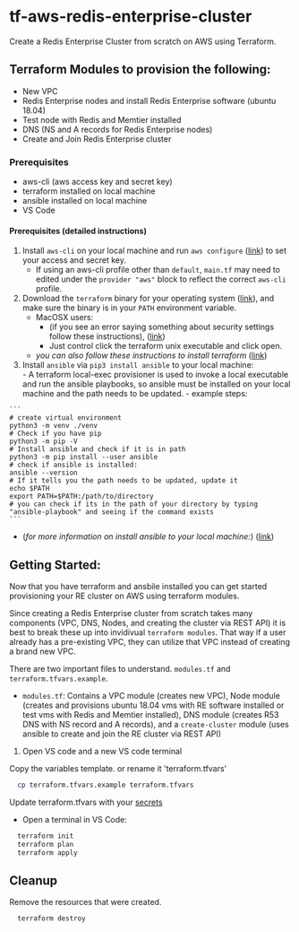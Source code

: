 # tf-aws-redis-enterprise-cluster
Create a Redis Enterprise Cluster from scratch on AWS using Terraform.

## Terraform Modules to provision the following:
* New VPC 
* Redis Enterprise nodes and install Redis Enterprise software (ubuntu 18.04)
* Test node with Redis and Memtier installed
* DNS (NS and A records for Redis Enterprise nodes)
* Create and Join Redis Enterprise cluster 

### Prerequisites
* aws-cli (aws access key and secret key)
* terraform installed on local machine
* ansible installed on local machine
* VS Code

#### Prerequisites (detailed instructions)
1.  Install `aws-cli` on your local machine and run `aws configure` ([link](https://docs.aws.amazon.com/cli/latest/userguide/cli-chap-install.html)) to set your access and secret key.
    - If using an aws-cli profile other than `default`, `main.tf` may need to edited under the `provider "aws"` block to reflect the correct `aws-cli` profile.
2.  Download the `terraform` binary for your operating system ([link](https://www.terraform.io/downloads.html)), and make sure the binary is in your `PATH` environment variable.
    - MacOSX users:
        - (if you see an error saying something about security settings follow these instructions), ([link](https://github.com/hashicorp/terraform/issues/23033))
        - Just control click the terraform unix executable and click open. 
    - *you can also follow these instructions to install terraform* ([link](https://learn.hashicorp.com/tutorials/terraform/install-cli))
 3.  Install `ansible` via `pip3 install ansible` to your local machine:   
    - A terraform local-exec provisioner is used to invoke a local executable and run the ansible playbooks, so ansible must be installed on your local machine and the path needs to be updated.
    - example steps:

    ```
    # create virtual environment
    python3 -m venv ./venv
    # Check if you have pip
    python3 -m pip -V
    # Install ansible and check if it is in path
    python3 -m pip install --user ansible
    # check if ansible is installed:
    ansible --version
    # If it tells you the path needs to be updated, update it
    echo $PATH
    export PATH=$PATH:/path/to/directory
    # you can check if its in the path of your directory by typing "ansible-playbook" and seeing if the command exists
    ```

* (*for more information on install ansible to your local machine:*) ([link](https://docs.ansible.com/ansible/latest/installation_guide/intro_installation.html))

## Getting Started:
Now that you have terraform and ansbile installed you can get started provisioning your RE cluster on AWS using terraform modules.

Since creating a Redis Enterprise cluster from scratch takes many components (VPC, DNS, Nodes, and creating the cluster via REST API) it is best to break these up into invidivual `terraform modules`. That way if a user already has a pre-existing VPC, they can utilize that VPC instead of creating a brand new VPC.

There are two important files to understand. `modules.tf` and `terraform.tfvars.example`.
* `modules.tf`: Contains a VPC module (creates new VPC), Node module (creates and provisions ubuntu 18.04 vms with RE software installed or test vms with Redis and Memtier installed), DNS module (creates R53 DNS with NS record and A records), and a `create-cluster` module (uses ansible to create and join the RE cluster via REST API)

1. Open VS code and a new VS code terminal

Copy the variables template. or rename it 'terraform.tfvars'
```bash
  cp terraform.tfvars.example terraform.tfvars
```
Update terraform.tfvars with your [secrets](#secrets)

* Open a terminal in VS Code:
```bash
  terraform init
  terraform plan
  terraform apply
```


## Cleanup

Remove the resources that were created.

```bash
  terraform destroy
```